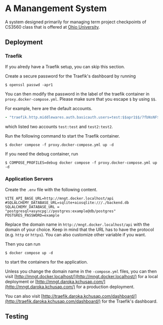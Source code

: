 # A Manangement System

A system designed primarily for managing term project checkpoints
of CS3560 class that is offered at [Ohio University](https://www.ohio.edu/).

## Deployment

### Traefik

If you alredy have a Traefik setup, you can skip this section.

Create a secure password for the Traefik's dashboard by running

```console
$ openssl passwd -apr1
```

You can then modify the password in the label of the traefik container in
`proxy.docker-compose.yml`. Please make sure that you escape `$` by using `$$`.


For example, here are the default accounts.

```yaml
- "traefik.http.middlewares.auth.basicauth.users=test:$$apr1$$/7fbNsNF$b9LFWJHm04.riZF007OLO.,test2:$$apr1$$d9hr9HBB$$4HxwgUir3HP4EsggP/QNo0"
```

which listed two accounts `test:test` and `test2:test2`.

Run the following command to start the Traefik container.

```console
$ docker compose -f proxy.docker-compose.yml up -d
```

If you need the debug container, run

```console
$ COMPOSE_PROFILES=debug docker compose -f proxy.docker-compose.yml up -d
```

### Application Servers

Create the `.env` file with the following content.

```plain
VITE_API_BASE_URL=http://mngt.docker.localhost/api
#SQLALCHEMY_DATABASE_URL=sqlite+aiosqlite:///./backend.db
SQLALCHEMY_DATABASE_URL = "postgresql+asyncpg://postgres:example@db/postgres"
POSTGRES_PASSWORD=example
```

Replace the domain name in `http://mngt.docker.localhost/api` with the domain of your choice.
Keep in mind that the URL has to have the protocol (e.g. `http` or `https`). You can also
customize other variable if you want.

Then you can run

```console
$ docker compose up -d
```

to start the containers for the application.

Unless you change the domain name in the `-compose.yml` files, 
you can then visit [http://mngt.docker.localhost/](http://mngt.docker.localhost/) for a local
deployment or [http://mngt.daroka.kchusap.com/](http://mngt.daroka.kchusap.com/) for a production
deployment.

You can also visit [http://traefik.daroka.kchusap.com/dashboard/](http://traefik.daroka.kchusap.com/dashboard/)
for the Traefik's dashboard.

## Testing

